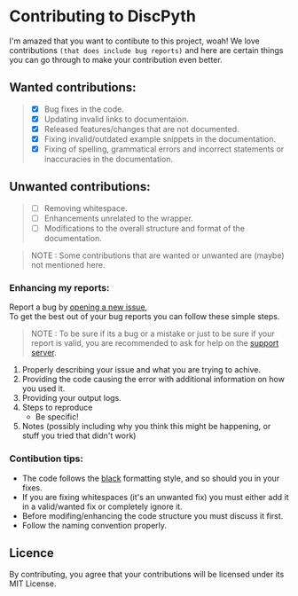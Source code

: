 # Contributing to DiscPyth

I'm amazed that you want to contibute to this project, woah!
We love contributions `(that does include bug reports)` and here are certain things you can go through to make your contribution even better.

## Wanted contributions:
> - [x] Bug fixes in the code.
> - [x] Updating invalid links to documentaion.
> - [x] Released features/changes that are not documented.
> - [x] Fixing invalid/outdated example snippets in the documentation.
> - [x] Fixing of spelling, grammatical errors and incorrect statements or inaccuracies in the documentation.

## Unwanted contributions:
> - [ ] Removing whitespace.
> - [ ] Enhancements unrelated to the wrapper.
> - [ ] Modifications to the overall structure and format of the documentation.

> NOTE : Some contributions that are wanted or unwanted are (maybe) not mentioned here.

### Enhancing my reports:

Report a bug by [opening a new issue](https://github.com/DiscPyth/DiscPyth/issues),\
To get the best out of your bug reports you can follow these simple steps.

> NOTE : To be sure if its a bug or a mistake or just to be sure if your report is valid, you are recommended to ask for help on the [support server](https://discord.gg/8RATdNBs6n).

1. Properly describing your issue and what you  are trying to achive.
2. Providing the code causing the error with additional information on how you used it.
3. Providing your output logs.
4. Steps to reproduce
    - Be specific!
5. Notes (possibly including why you think this might be happening, or stuff you tried that didn't work)

### Contibution tips:

+ The code follows the [black](https://github.com/psf/black) formatting style, and so should you in your fixes.
+ If you are fixing whitespaces (it's an unwanted fix) you must either add it in a valid/wanted fix or completely ignore it.
+ Before modifing/enhancing the code structure you must discuss it first.
+ Follow the naming convention properly.

## Licence
By contributing, you agree that your contributions will be licensed under its MIT License.